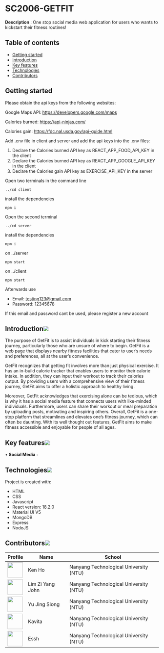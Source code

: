 # SC2006-GETFIT

**Description** : One stop social media web application for users who wants to kickstart their fitness routines!

## Table of contents

- [Getting started](#Getting-started)
- [Introduction](#introduction)
- [Key features](#key-features)
- [Technologies](#technologies)
- [Contributors](#contributors)

## Getting started

Please obtain the api keys from the following websites:

Google Maps API: https://developers.google.com/maps

Calories burned: https://api-ninjas.com/

Calories gain: https://fdc.nal.usda.gov/api-guide.html

Add .env file in client and server and add the api keys into the .env files:

1. Declare the Calories burned API key as REACT_APP_FOOD_API_KEY in the client
2. Declare the Calories burned API key as REACT_APP_GOOGLE_API_KEY in the client
3. Declare the Calories gain API key as EXERCISE_API_KEY in the server

Open two terminals in the command line

```
../cd client
```

install the dependencies

```
npm i
```

Open the second terminal

```
../cd server
```

install the dependencies

```
npm i
```

on ../server

```
npm start
```

on ../client

```
npm start
```

Afterwards use

- Email: testing123@gmail.com
- Password: 12345678

If this email and password cant be used, please register a new account

## Introduction[![](./README_docsAndimages/pin.svg)](#introduction)

The purpose of GetFit is to assist individuals in kick starting their fitness journey, particularly those who are unsure of where to begin. GetFit is a web page that displays nearby fitness facilities that cater to user’s needs and preferences, all at the user’s convenience.

GetFit recognizes that getting fit involves more than just physical exercise. It has an in-build calorie tracker that enables users to monitor their calorie intake. In addition, they can input their workout to track their calories output. By providing users with a comprehensive view of their fitness journey, GetFit aims to offer a holistic approach to healthy living.

Moreover, GetFit acknowledges that exercising alone can be tedious, which is why it has a social media feature that connects users with like-minded individuals. Furthermore, users can share their workout or meal preparation by uploading posts, motivating and inspiring others.
Overall, GetFit is a one-stop platform that streamlines and elevates one’s fitness journey, which can often be daunting. With its well thought out features, GetFit aims to make fitness accessible and enjoyable for people of all ages.

## Key features[![](./README_docsAndimages/pin.svg)](#key-features)

• **Social Media** :

## Technologies[![](./README_docsAndimages/pin.svg)](#technologies)

Project is created with:

- HTML
- CSS
- Javascript
- React version: 18.2.0
- Material UI V5
- MongoDB
- Express
- NodeJS

## Contributors[![](./README_docsAndimages/pin.svg)](#contributors)

| Profile                                                                                                                            | Name             | School                                 |
| ---------------------------------------------------------------------------------------------------------------------------------- | ---------------- | -------------------------------------- |
| <a href='https://github.com/kenho01' title='kenho01'> <img src='https://github.com/kenho01.png' height='50' width='50'/></a>       | Ken Ho           | Nanyang Technological University (NTU) |
| <a href='https://github.com/yuandjom' title='yuandjom'> <img src='https://github.com/yuandjom.png' height='50' width='50'/></a>    | Lim Zi Yang John | Nanyang Technological University (NTU) |
| <a href='https://github.com/JingSiong' title='JingSiong'> <img src='https://github.com/JingSiong.png' height='50' width='50'/></a> | Yu Jing Siong    | Nanyang Technological University (NTU) |
| <a href='https://github.com/kavi-99' title='kavi-99'> <img src='https://github.com/kavi-99.png' height='50' width='50'/></a>       | Kavita           | Nanyang Technological University (NTU) |
| <a href='https://github.com/EsshIsMe' title='EsshIsMe'> <img src='https://github.com/EsshIsMe.png' height='50' width='50'/></a>    | Essh             | Nanyang Technological University (NTU) |
